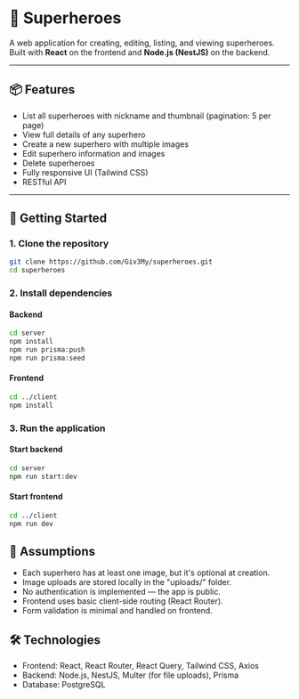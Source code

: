 # 🦸 Superheroes

A web application for creating, editing, listing, and viewing superheroes. Built with **React** on the frontend and **Node.js (NestJS)** on the backend.

---

## 📦 Features

- List all superheroes with nickname and thumbnail (pagination: 5 per page)
- View full details of any superhero
- Create a new superhero with multiple images
- Edit superhero information and images
- Delete superheroes
- Fully responsive UI (Tailwind CSS)
- RESTful API

---

## 🚀 Getting Started

### 1. Clone the repository

```bash
git clone https://github.com/Giv3My/superheroes.git
cd superheroes
```

### 2. Install dependencies
#### Backend

```bash
cd server
npm install
npm run prisma:push
npm run prisma:seed
```

#### Frontend

```bash
cd ../client
npm install
```

### 3. Run the application
#### Start backend

```bash
cd server
npm run start:dev
```

#### Start frontend

```bash
cd ../client
npm run dev
```

## 🧠 Assumptions
- Each superhero has at least one image, but it's optional at creation.
- Image uploads are stored locally in the "uploads/" folder.
- No authentication is implemented — the app is public.
- Frontend uses basic client-side routing (React Router).
- Form validation is minimal and handled on frontend.


## 🛠️ Technologies
- Frontend: React, React Router, React Query, Tailwind CSS, Axios
- Backend: Node.js, NestJS, Multer (for file uploads), Prisma
- Database: PostgreSQL
